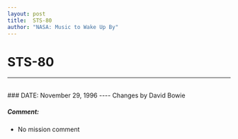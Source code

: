 ```yaml
---
layout: post
title:  STS-80
author: "NASA: Music to Wake Up By"
---
```


# STS-80
----
<br/>
### DATE: November 29, 1996
----
Changes by David Bowie

##### Comment:
* No mission comment
